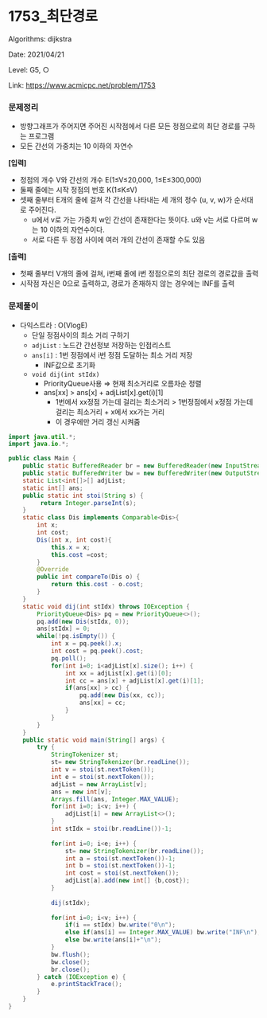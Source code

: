 # 1753_최단경로

Algorithms: dijkstra

Date: 2021/04/21

Level: G5, ○

Link: https://www.acmicpc.net/problem/1753

### 문제정리

- 방향그래프가 주어지면 주어진 시작점에서 다른 모든 정점으로의 최단 경로를 구하는 프로그램
- 모든 간선의 가중치는 10 이하의 자연수

**[입력]**

- 정점의 개수 V와 간선의 개수 E(1≤V≤20,000, 1≤E≤300,000)
- 둘째 줄에는 시작 정점의 번호 K(1≤K≤V)
- 셋째 줄부터 E개의 줄에 걸쳐 각 간선을 나타내는 세 개의 정수 (u, v, w)가 순서대로 주어진다.
    - u에서 v로 가는 가중치 w인 간선이 존재한다는 뜻이다. u와 v는 서로 다르며 w는 10 이하의 자연수이다.
    - 서로 다른 두 정점 사이에 여러 개의 간선이 존재할 수도 있음

**[출력]**

- 첫째 줄부터 V개의 줄에 걸쳐, i번째 줄에 i번 정점으로의 최단 경로의 경로값을 출력
- 시작점 자신은 0으로 출력하고, 경로가 존재하지 않는 경우에는 INF를 출력

### 문제풀이

- 다익스트라 : O(VlogE)
    - 단일 정점사이의 최소 거리 구하기
    - `adjList` : 노드간 간선정보 저장하는 인접리스트
    - `ans[i]` : 1번 정점에서 i번 정점 도달하는 최소 거리 저장
        - INF값으로 초기화
    - `void dij(int stIdx)`
        - PriorityQueue사용 ⇒ 현재 최소거리로 오름차순 정렬
        - ans[xx] > ans[x] + adjList[x].get(i)[1]
            - 1번에서 xx정점 가는데 걸리는 최소거리 > 1번정점에서 x정점 가는데 걸리는 최소거리 + x에서 xx가는 거리
            - 이 경우에만 거리 갱신 시켜줌

```java
import java.util.*;
import java.io.*;

public class Main {
	public static BufferedReader br = new BufferedReader(new InputStreamReader(System.in));
	public static BufferedWriter bw = new BufferedWriter(new OutputStreamWriter(System.out));	
	static List<int[]>[] adjList;
	static int[] ans;
	public static int stoi(String s) {
		 return Integer.parseInt(s);
	}
	static class Dis implements Comparable<Dis>{
		int x;
		int cost;
		Dis(int x, int cost){
			this.x = x;
			this.cost =cost;
		}
		@Override
		public int compareTo(Dis o) {
			return this.cost - o.cost;
		}
	}
	static void dij(int stIdx) throws IOException {
		PriorityQueue<Dis> pq = new PriorityQueue<>();
		pq.add(new Dis(stIdx, 0));
		ans[stIdx] = 0;
		while(!pq.isEmpty()) {
			int x = pq.peek().x;
			int cost = pq.peek().cost;
			pq.poll();
			for(int i=0; i<adjList[x].size(); i++) {
				int xx = adjList[x].get(i)[0];
				int cc = ans[x] + adjList[x].get(i)[1];
				if(ans[xx] > cc) {
					pq.add(new Dis(xx, cc));
					ans[xx] = cc;
				}
			}
		}
	}
	public static void main(String[] args) {
		try {
			StringTokenizer st;
			st= new StringTokenizer(br.readLine());
			int v = stoi(st.nextToken());
			int e = stoi(st.nextToken());
			adjList = new ArrayList[v];
			ans = new int[v];
			Arrays.fill(ans, Integer.MAX_VALUE);
			for(int i=0; i<v; i++) {
				adjList[i] = new ArrayList<>();
			}
			int stIdx = stoi(br.readLine())-1;
			
			for(int i=0; i<e; i++) {
				st= new StringTokenizer(br.readLine());
				int a = stoi(st.nextToken())-1;
				int b = stoi(st.nextToken())-1;
				int cost = stoi(st.nextToken());
				adjList[a].add(new int[] {b,cost});
			}
			
			dij(stIdx);
			
			for(int i=0; i<v; i++) {
				if(i == stIdx) bw.write("0\n");
				else if(ans[i] == Integer.MAX_VALUE) bw.write("INF\n");
				else bw.write(ans[i]+"\n");
			}
			bw.flush();
			bw.close();
			br.close();
		} catch (IOException e) {
			e.printStackTrace();
		}
	}
}
```